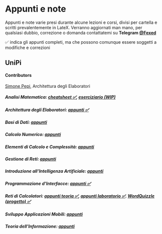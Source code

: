# Appunti e note
Appunti e note varie presi durante alcune lezioni e corsi, divisi per cartella e scritti prevalentemente in LateX.
Verranno aggiornati man mano, per qualsiasi dubbio, correzione o domanda contattatemi su <b>Telegram [@Fexed](https://t.me/fexed)</b>

:white_check_mark: indica gli appunti completi, ma che possono comunque essere soggetti a modifiche e correzioni

## UniPi
#### Contributors
[Simone Pepi](https://github.com/sipemopo92), Architettura degli Elaboratori

##### Analisi Matematica: [cheatsheet :white_check_mark:](https://github.com/fexed/Notes/blob/master/AM/AM.pdf), [eserciziario (WIP)](https://github.com/fexed/Notes/blob/master/AM/AM_eserciziario.pdf)

##### Architettura degli Elaboratori: [appunti :white_check_mark:](https://github.com/fexed/Notes/blob/master/AE/architettura_appunti.pdf)

##### Basi di Dati: [appunti](https://github.com/fexed/Notes/blob/master/BD/BD.pdf)

##### Calcolo Numerico: [appunti](https://github.com/fexed/Notes/blob/master/CN/CN.pdf)

##### Elementi di Calcolo e Complessità: [appunti](https://github.com/fexed/Notes/blob/master/ECC/ECC.pdf)

##### Gestione di Reti: [appunti](https://github.com/fexed/Notes/blob/master/GR/GR.pdf)

##### Introduzione all'Intelligenza Artificiale: [appunti](https://github.com/fexed/Notes/blob/master/IIA/IIA.pdf)

##### Programmazione d'Interfacce: [appunti :white_check_mark:](https://github.com/fexed/Notes/blob/master/PI/PI.pdf)

##### Reti di Calcolatori: [appunti teoria :white_check_mark:](https://github.com/fexed/Notes/blob/master/RCL/RCL.pdf), [appunti laboratorio :white_check_mark:](https://github.com/fexed/Notes/blob/master/LPR/LPR.pdf). [WordQuizzle (progetto) :white_check_mark:](https://github.com/fexed/WordQuizzle)

##### Sviluppo Applicazioni Mobili: [appunti](https://github.com/fexed/Notes/blob/master/SAM/SAM.pdf)

##### Teoria dell'Informazione: [appunti](https://github.com/fexed/Notes/blob/master/TI/TI.pdf)
